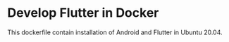 # Develop Flutter in Docker

This dockerfile contain installation of Android and Flutter in Ubuntu 20.04.
